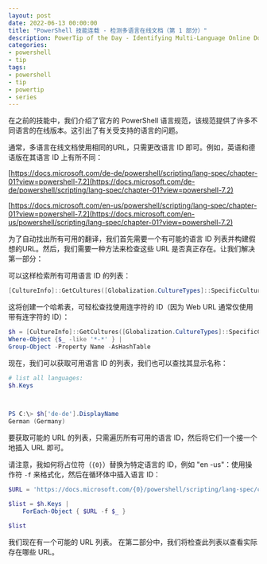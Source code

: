```yaml
---
layout: post
date: 2022-06-13 00:00:00
title: "PowerShell 技能连载 - 检测多语言在线文档（第 1 部分）"
description: PowerTip of the Day - Identifying Multi-Language Online Documents (Part 1)
categories:
- powershell
- tip
tags:
- powershell
- tip
- powertip
- series
---
```

在之前的技能中，我们介绍了官方的 PowerShell 语言规范，该规范提供了许多不同语言的在线版本。这引出了有关受支持的语言的问题。

通常，多语言在线文档使用相同的URL，只需更改语言 ID 即可。例如，英语和德语版在其语言 ID 上有所不同：

[https://docs.microsoft.com/de-de/powershell/scripting/lang-spec/chapter-01?view=powershell-7.2](https://docs.microsoft.com/de-de/powershell/scripting/lang-spec/chapter-01?view=powershell-7.2)

[https://docs.microsoft.com/en-us/powershell/scripting/lang-spec/chapter-01?view=powershell-7.2](https://docs.microsoft.com/en-us/powershell/scripting/lang-spec/chapter-01?view=powershell-7.2)

为了自动找出所有可用的翻译，我们首先需要一个有可能的语言 ID 列表并构建假想的URL。然后，我们需要一种方法来检查这些 URL 是否真正存在。让我们解决第一部分：

可以这样检索所有可用语言 ID 的列表：

```powershell
[CultureInfo]::GetCultures([Globalization.CultureTypes]::SpecificCultures)
```

这将创建一个哈希表，可轻松查找使用连字符的 ID（因为 Web URL 通常仅使用带有连字符的 ID）：

```powershell
$h = [CultureInfo]::GetCultures([Globalization.CultureTypes]::SpecificCultures) |
Where-Object {$_ -like '*-*' } | 
Group-Object -Property Name -AsHashTable 
```

现在，我们可以获取可用语言 ID 的列表，我们也可以查找其显示名称：

```powershell
# list all languages:
$h.Keys


    
PS C:\> $h['de-de'].DisplayName 
German (Germany) 
```

要获取可能的 URL 的列表，只需遍历所有可用的语言 ID，然后将它们一个接一个地插入 URL 即可。

请注意，我如何将占位符（`{0}`）替换为特定语言的 ID，例如 "en -us"：使用操作符 `-f` 来格式化，然后在循环体中插入语言 ID：

```powershell
$URL = 'https://docs.microsoft.com/{0}/powershell/scripting/lang-spec/chapter-01'

$list = $h.Keys |
    ForEach-Object { $URL -f $_ } 

$list
```

我们现在有一个可能的 URL 列表。 在第二部分中，我们将检查此列表以查看实际存在哪些 URL。

<!--本文国际来源：[Identifying Multi-Language Online Documents (Part 1)](https://community.idera.com/database-tools/powershell/powertips/b/tips/posts/identifying-multi-language-online-documents-part-1)-->

